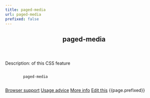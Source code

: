 ```yaml
---
title: paged-media
url: paged-media
prefixed: false
---
```


<article id="paged-media" class="feature prefix-{{page.prefixed}}">
	<header class="feature__header">
		<h2>paged-media</h2>
	</header>
	<p class="feature__description">
		Description: of this CSS feature
	</p>
	<pre class="feature__code"><code>
		paged-media
	</code></pre>
	<footer class="feature__footer">
		<a href="http://caniuse.com/paged-media">Browser support</a> 
		<a href="http://html5please.com/#paged-media">Usage advice</a> 
		<a href="http://www.css3files.com/paged-media">More info</a> 
		<a href="https://github.com/davidhund/shouldiprefix/blob/ghpages/_posts/{{page.title}}.md">Edit this</a> 
		<span class="feature__prefix">{{page.prefixed}}</span>
	</footer>
</article>
